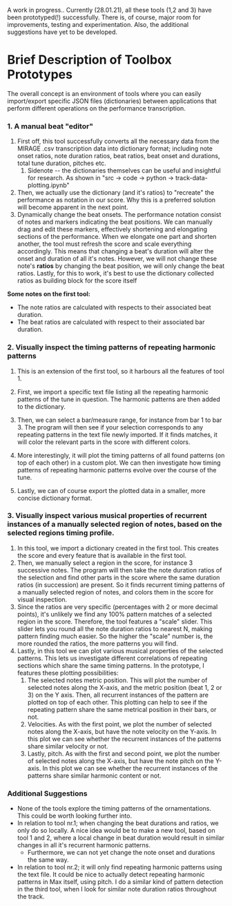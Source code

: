 A work in progress.. Currently (28.01.21), all these tools (1,2 and 3) have been prototyped(!) successfully. There is, of course, major room for improvements, testing and experimentation. Also, the additional suggestions have yet to be developed.

# Brief Description of Toolbox Prototypes

The overall concept is an environment of tools where you can easily import/export specific JSON files (dictionaries) between applications that perform different operations on the performance transcription. 

### 1. **A manual beat "editor"**

1. First off, this tool successfully converts all the necessary data from the MIRAGE .csv transcription data into dictionary format; including note onset ratios, note duration ratios, beat ratios, beat onset and durations, total tune duration, pitches etc.
	1. Sidenote -- the dictionaries themselves can be useful and insightful for research. As shown in "src -> code -> python -> track-data-plotting.ipynb" 
2. Then, we actually use the dictionary (and it's ratios) to "recreate" the performance as notation in our score. Why this is a preferred solution will become apparent in the next point.
3. Dynamically change the beat onsets. The performance notation consist of notes and markers indicating the beat positions. We can manually drag and edit these markers, effectively shortening and elongating sections of the performance. When we elongate one part and shorten another, the tool must refresh the score and scale everything accordingly. This means that changing a beat's duration will alter the onset and duration of all it's notes. However, we will not change these note's **ratios** by changing the beat position, we will only change the beat ratios. Lastly, for this to work, it's best to use the dictionary collected ratios as building block for the score itself

**Some notes on the first tool:**

* The note ratios are calculated with respects to their associated beat duration.
* The beat ratios are calculated with respect to their associated bar duration.

### 2. Visually inspect the **timing patterns of repeating harmonic patterns**

1. This is an extension of the first tool, so it harbours all the features of tool 1.

2. First, we import a specific text file listing all the repeating harmonic patterns of the tune in question. The harmonic patterns are then added to the dictionary.

3. Then, we can select a bar/measure range, for instance from bar 1 to bar 3. The program will then see if your selection corresponds to any repeating patterns in the text file newly imported. If it finds matches, it will color the relevant parts in the score with different colors. 

4. More interestingly, it will plot the timing patterns of all found patterns (on top of each other) in a custom plot. We can then investigate how timing patterns of repeating harmonic patterns evolve over the course of the tune. 

5. Lastly, we can of course export the plotted data in a smaller, more concise dictionary format.



### 3. Visually inspect various musical properties of **recurrent instances of a manually selected region of notes**, based on the selected regions timing profile.

1. In this tool, we import a dictionary created in the first tool. This creates the score and every feature that is available in the first tool.
2. Then, we manually select a region in the score, for instance 3 successive notes. The program will then take the note duration ratios of the selection and find other parts in the score where the same duration ratios (in succession) are present. So it finds recurrent timing patterns of a manually selected region of notes, and colors them in the score for visual inspection.
3. Since the ratios are very specific (percentages with 2 or more decimal points), it's unlikely we find any 100% pattern matches of a selected region in the score. Therefore, the tool features a "scale" slider. This slider lets you round all the note duration ratios to nearest N, making pattern finding much easier. So the higher the "scale" number is, the more rounded the ratios, the more patterns you will find.
4. Lastly, in this tool we can plot various musical properties of the selected patterns. This lets us investigate different correlations of repeating sections which share the same timing patterns. In the prototype, I features these plotting possibilities:
	1. The selected notes metric position. This will plot the number of selected notes along the X-axis, and the metric position (beat 1, 2 or 3) on the Y axis. Then, all recurrent instances of the pattern are plotted on top of each other. This plotting can help to see if the repeating pattern share the same metrical position in their bars, or not. 
	2. Velocities. As with the first point, we plot the number of selected notes along the X-axis, but have the note velocity on the Y-axis. In this plot we can see whether the recurrent instances of the patterns share similar velocity or not.
	3. Lastly, pitch. As with the first and second point, we plot the number of selected notes along the X-axis, but have the note pitch on the Y-axis. In this plot we can see whether the recurrent instances of the patterns share similar harmonic content or not.


### Additional Suggestions

* None of the tools explore the timing patterns of the ornamentations. This could be worth looking further into.
* In relation to tool nr.1; when changing the beat durations and ratios, we only do so locally. A nice idea would be to make a new tool, based on tool 1 and 2, where a local change in beat duration would result in similar changes in all it's recurrent harmonic patterns.
	* Furthermore, we can not yet change the note onset and durations the same way.
* In relation to tool nr.2; it will only find repeating harmonic patterns using the text file. It could be nice to actually detect repeating harmonic patterns in Max itself, using pitch. I do a similar kind of pattern detection in the third tool, when I look for similar note duration ratios throughout the track.
